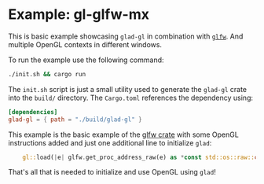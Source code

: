Example: gl-glfw-mx
================


This is basic example showcasing `glad-gl` in combination with
[`glfw`](https://crates.io/crates/glfw). And multiple OpenGL contexts
in different windows.

To run the example use the following command:

```sh
./init.sh && cargo run
```

The `init.sh` script is just a small utility used to generate
the `glad-gl` crate into the `build/` directory. The `Cargo.toml`
references the dependency using:

```toml
[dependencies]
glad-gl = { path = "./build/glad-gl" }
```

This example is the basic example of the
[glfw crate](https://crates.io/crates/glfw) with some
OpenGL instructions added and just one additional line
to initialize `glad`:

```rust
    gl::load(|e| glfw.get_proc_address_raw(e) as *const std::os::raw::c_void);
```

That's all that is needed to initialize and use OpenGL using `glad`!

